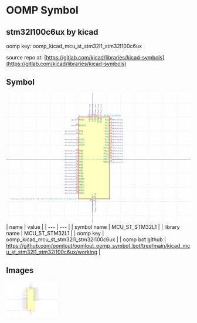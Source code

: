 # OOMP Symbol  
## stm32l100c6ux  by kicad  
  
oomp key: oomp_kicad_mcu_st_stm32l1_stm32l100c6ux  
  
source repo at: [https://gitlab.com/kicad/libraries/kicad-symbols](https://gitlab.com/kicad/libraries/kicad-symbols)  
## Symbol  
  
[![working.png](working_600.png)](working.png)  
| name | value | 
| --- | --- | 
| symbol name | MCU_ST_STM32L1 | 
| library name | MCU_ST_STM32L1 | 
| oomp key | oomp_kicad_mcu_st_stm32l1_stm32l100c6ux | 
| oomp bot github | https://github.com/oomlout/oomlout_oomp_symbol_bot/tree/main/kicad_mcu_st_stm32l1_stm32l100c6ux/working | 
## Images  
  
[![working.png](working_140.png)](working.png)  
